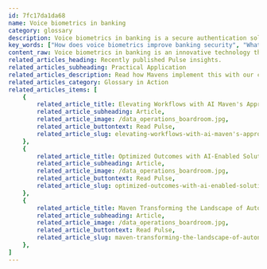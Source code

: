 ```yaml
---
id: 7fc17da1da68
name: Voice biometrics in banking
category: glossary
description: Voice biometrics in banking is a secure authentication solution that leverages unique vocal characteristics, simplifying account access without requiring additional information like account numbers or PINs, thereby enhancing security and customer experience while reducing operational costs.
key_words: ["How does voice biometrics improve banking security", "What are the benefits of voice biometrics in banking", "Why is voice biometrics considered a user-friendly banking technology", "How can voice biometrics reduce banking operational costs", "What are the advantages of voice biometrics over traditional PINs", "How does voice recognition technology in banking enhance customer experience", "What makes voice biometrics a reliable form of authentication", "Are voice biometrics in banking safe from fraud", "How does Maven Technologies implement voice biometrics in banking", "Can voice biometrics be integrated with mobile banking applications"]
content_raw: Voice biometrics in banking is an innovative technology that leverages the unique vocal characteristics of an individual for biometric authentication purposes. This technology often precludes the necessity of secondary authentication steps such as inserting an account number or PIN for accessing an account. By employing one's voice, a distinct biological attribute, the process accomplishes an equivalent purpose as other biometric identifiers like iris patterns and fingerprints, thus bolstering the security mechanisms in place. The integration of voice biometrics presents businesses with numerous advantages. For starters, it offers customers a supplementary and intuitive method of authenticating their identities. This not only enriches the user experience by making it seamless but also ensures stringent authentication across various banking platforms, thereby fortifying the overall security framework. Furthermore, the implementation of voice biometrics can significantly reduce back office costs tied to customer authentication. This is primarily because the technology can streamline and automate the authentication process, removing the need for manual efforts and increasing operational efficiency. In situations where customers may have forgotten their account number or PIN, the voice biometrics system provides a convenient alternative. This eliminates the potential frustration associated with forgetting sensitive information and enhances customer satisfaction. At Maven Technologies, we understand the importance of state-of-the-art technologies like voice biometrics in banking. Our team of seasoned professionals is experienced in implementing such technologies, helping businesses unlock productivity and experience the numerous benefits they have to offer. With our expertise, we envision enabling our clients to work smarter in a modern world, utilising emerging technology to its fullest potential.
related_articles_heading: Recently published Pulse insights.
related_articles_subheading: Practical Application
related_articles_description: Read how Mavens implement this with our clients.
related_articles_category: Glossary in Action
related_articles_items: [
	{
		related_article_title: Elevating Workflows with AI Maven's Approach,
		related_article_subheading: Article,
		related_article_image: /data_operations_boardroom.jpg,
		related_article_buttontext: Read Pulse,
		related_article_slug: elevating-workflows-with-ai-maven's-approach
	},
	{
		related_article_title: Optimized Outcomes with AI-Enabled Solutions,
		related_article_subheading: Article,
		related_article_image: /data_operations_boardroom.jpg,
		related_article_buttontext: Read Pulse,
		related_article_slug: optimized-outcomes-with-ai-enabled-solutions
	},
	{
		related_article_title: Maven Transforming the Landscape of Autonomous Vehicles,
		related_article_subheading: Article,
		related_article_image: /data_operations_boardroom.jpg,
		related_article_buttontext: Read Pulse,
		related_article_slug: maven-transforming-the-landscape-of-autonomous-vehicles
	},
]
---
```

